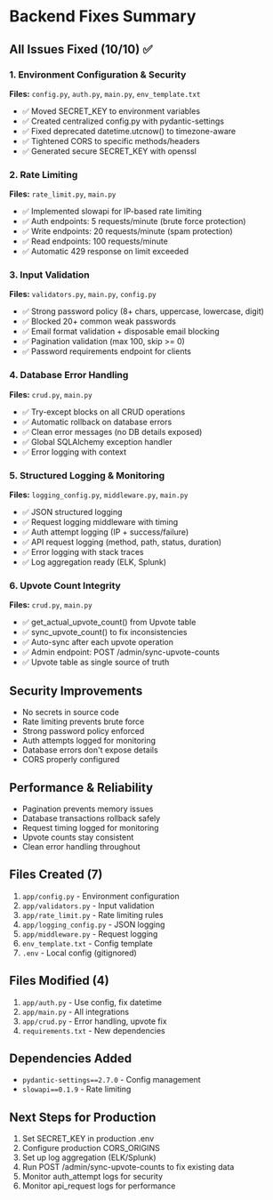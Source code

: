 # Backend Fixes Summary

## All Issues Fixed (10/10) ✅

### 1. Environment Configuration & Security
**Files:** `config.py`, `auth.py`, `main.py`, `env_template.txt`
- ✅ Moved SECRET_KEY to environment variables
- ✅ Created centralized config.py with pydantic-settings
- ✅ Fixed deprecated datetime.utcnow() to timezone-aware
- ✅ Tightened CORS to specific methods/headers
- ✅ Generated secure SECRET_KEY with openssl

### 2. Rate Limiting
**Files:** `rate_limit.py`, `main.py`
- ✅ Implemented slowapi for IP-based rate limiting
- ✅ Auth endpoints: 5 requests/minute (brute force protection)
- ✅ Write endpoints: 20 requests/minute (spam protection)
- ✅ Read endpoints: 100 requests/minute
- ✅ Automatic 429 response on limit exceeded

### 3. Input Validation
**Files:** `validators.py`, `main.py`, `config.py`
- ✅ Strong password policy (8+ chars, uppercase, lowercase, digit)
- ✅ Blocked 20+ common weak passwords
- ✅ Email format validation + disposable email blocking
- ✅ Pagination validation (max 100, skip >= 0)
- ✅ Password requirements endpoint for clients

### 4. Database Error Handling
**Files:** `crud.py`, `main.py`
- ✅ Try-except blocks on all CRUD operations
- ✅ Automatic rollback on database errors
- ✅ Clean error messages (no DB details exposed)
- ✅ Global SQLAlchemy exception handler
- ✅ Error logging with context

### 5. Structured Logging & Monitoring
**Files:** `logging_config.py`, `middleware.py`, `main.py`
- ✅ JSON structured logging
- ✅ Request logging middleware with timing
- ✅ Auth attempt logging (IP + success/failure)
- ✅ API request logging (method, path, status, duration)
- ✅ Error logging with stack traces
- ✅ Log aggregation ready (ELK, Splunk)

### 6. Upvote Count Integrity
**Files:** `crud.py`, `main.py`
- ✅ get_actual_upvote_count() from Upvote table
- ✅ sync_upvote_count() to fix inconsistencies
- ✅ Auto-sync after each upvote operation
- ✅ Admin endpoint: POST /admin/sync-upvote-counts
- ✅ Upvote table as single source of truth

## Security Improvements
- No secrets in source code
- Rate limiting prevents brute force
- Strong password policy enforced
- Auth attempts logged for monitoring
- Database errors don't expose details
- CORS properly configured

## Performance & Reliability
- Pagination prevents memory issues
- Database transactions rollback safely
- Request timing logged for monitoring
- Upvote counts stay consistent
- Clean error handling throughout

## Files Created (7)
1. `app/config.py` - Environment configuration
2. `app/validators.py` - Input validation
3. `app/rate_limit.py` - Rate limiting rules
4. `app/logging_config.py` - JSON logging
5. `app/middleware.py` - Request logging
6. `env_template.txt` - Config template
7. `.env` - Local config (gitignored)

## Files Modified (4)
1. `app/auth.py` - Use config, fix datetime
2. `app/main.py` - All integrations
3. `app/crud.py` - Error handling, upvote fix
4. `requirements.txt` - New dependencies

## Dependencies Added
- `pydantic-settings==2.7.0` - Config management
- `slowapi==0.1.9` - Rate limiting

## Next Steps for Production
1. Set SECRET_KEY in production .env
2. Configure production CORS_ORIGINS
3. Set up log aggregation (ELK/Splunk)
4. Run POST /admin/sync-upvote-counts to fix existing data
5. Monitor auth_attempt logs for security
6. Monitor api_request logs for performance
